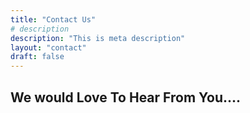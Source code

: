 ```yaml
---
title: "Contact Us"
# description
description: "This is meta description"
layout: "contact"
draft: false
---
```


## We would Love To Hear From You....

